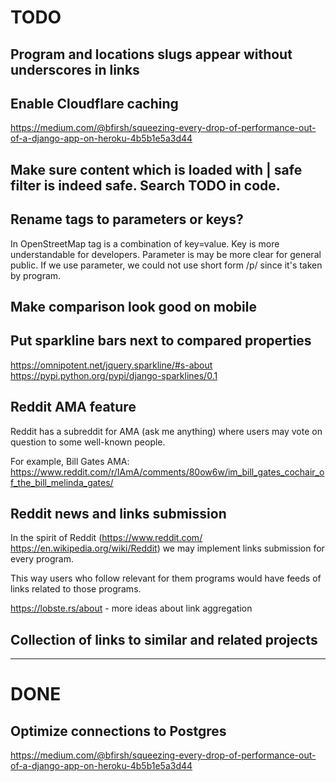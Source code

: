 # TODO

## Program and locations slugs appear without underscores in links

## Enable Cloudflare caching

https://medium.com/@bfirsh/squeezing-every-drop-of-performance-out-of-a-django-app-on-heroku-4b5b1e5a3d44

## Make sure content which is loaded with | safe filter is indeed safe. Search TODO in code.

## Rename tags to parameters or keys?

In OpenStreetMap tag is a combination of key=value.
Key is more understandable for developers.
Parameter is may be more clear for general public.
If we use parameter, we could not use short form /p/ since it's taken by program.

## Make comparison look good on mobile

## Put sparkline bars next to compared properties

https://omnipotent.net/jquery.sparkline/#s-about
https://pypi.python.org/pypi/django-sparklines/0.1

## Reddit AMA feature

Reddit has a subreddit for AMA (ask me anything) where users may vote on question to some well-known people.

For example, Bill Gates AMA:
https://www.reddit.com/r/IAmA/comments/80ow6w/im_bill_gates_cochair_of_the_bill_melinda_gates/

## Reddit news and links submission

In the spirit of Reddit (https://www.reddit.com/ https://en.wikipedia.org/wiki/Reddit)
we may implement links submission for every program.

This way users who follow relevant for them programs would have feeds of links related to those programs.

https://lobste.rs/about - more ideas about link aggregation

## Collection of links to similar and related projects

----

# DONE

## Optimize connections to Postgres

https://medium.com/@bfirsh/squeezing-every-drop-of-performance-out-of-a-django-app-on-heroku-4b5b1e5a3d44
